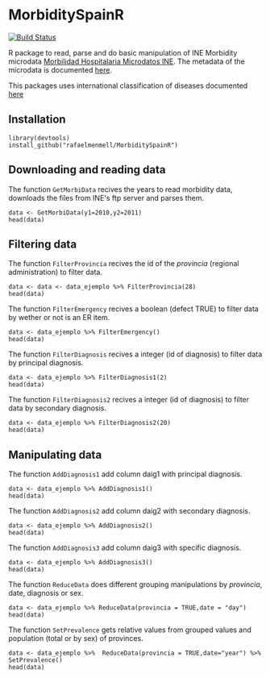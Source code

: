 # MorbiditySpainR

[![Build Status](https://api.travis-ci.org/rafaelmenmell/MorbiditySpainR.svg?branch=master)](https://travis-ci.org/rafaelmenmell/MorbiditySpainR)

R package to read, parse and do basic manipulation of INE Morbidity microdata [Morbilidad Hospitalaria Microdatos INE](http://www.ine.es/dyngs/INEbase/es/operacion.htm?c=Estadistica_C&cid=1254736176778&menu=resultados&secc=1254736195291&idp=1254735573175). 
The metadata of the microdata is documented [here](http://www.ine.es/dyngs/INEbase/es/operacion.htm?c=Estadistica_C&cid=1254736176778&menu=resultados&secc=1254736195291&idp=1254735573175).

This packages uses international classification of diseases documented [here](https://eciemaps.msssi.gob.es/ecieMaps/browser/index_9_mc.html)

## Installation

```
library(devtools)
install_github("rafaelmenmell/MorbiditySpainR")
```

## Downloading and reading data

The function `GetMorbiData` recives the years to read morbidity data, downloads the files from INE's ftp server and parses them.


```
data <- GetMorbiData(y1=2010,y2=2011)
head(data)
``` 

## Filtering data

The function `FilterProvincia` recives the id of the _provincia_ (regional administration) to filter data.


```
data <- data <- data_ejemplo %>% FilterProvincia(28)
head(data)
``` 

The function `FilterEmergency` recives a boolean (defect TRUE) to filter data by wether or not is  an ER item.

```
data <- data_ejemplo %>% FilterEmergency()
head(data)
``` 

The function `FilterDiagnosis` recives a integer (id of diagnosis) to filter data by principal diagnosis.

```
data <- data_ejemplo %>% FilterDiagnosis1(2)
head(data)
``` 

The function `FilterDiagnosis2` recives a integer (id of diagnosis) to filter data by secondary diagnosis.

```
data <- data_ejemplo %>% FilterDiagnosis2(20)
head(data)
``` 

## Manipulating data

The function `AddDiagnosis1` add column daig1 with principal diagnosis.

```
data <- data_ejemplo %>% AddDiagnosis1()
head(data)
``` 

The function `AddDiagnosis2` add column daig2 with secondary diagnosis.

```
data <- data_ejemplo %>% AddDiagnosis2()
head(data)
``` 

The function `AddDiagnosis3` add column daig3 with specific diagnosis.

```
data <- data_ejemplo %>% AddDiagnosis3()
head(data)
``` 

The function `ReduceData` does different grouping manipulations by _provincia_, date, diagnosis or sex.

```
data <- data_ejemplo %>% ReduceData(provincia = TRUE,date = "day")
head(data)
```

The function `SetPrevalence` gets relative values from grouped values and population (total or by sex) of provinces.

```
data <- data_ejemplo %>%  ReduceData(provincia = TRUE,date="year") %>% SetPrevalence()
head(data)
```
